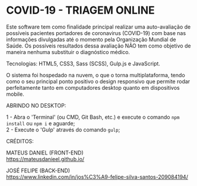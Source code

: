 # COVID-19 - TRIAGEM ONLINE

Este software tem como finalidade principal realizar uma auto-avaliação de possíveis pacientes portadores de coronavirus (COVID-19) com base nas informações divulgadas até o momento pela Organização Mundial de Saúde. Os possíveis resultados dessa avaliação NÃO tem como objetivo de maneira nenhuma substituir o diagnóstico médico.

Tecnologias: HTML5, CSS3, Sass (SCSS), Gulp.js e JavaScript.

O sistema foi hospedado na nuvem, o que o torna multiplataforma, tendo como o seu principal ponto positivo o design responsivo que permite rodar perfeitamente tanto em computadores desktop quanto em dispositivos mobile.

ABRINDO NO DESKTOP:

1 - Abra o 'Terminal' (ou CMD, Git Bash, etc.) e execute o comando `npm install` ou `npm i` e aguarde;<br>
2 - Execute o 'Gulp' através do comando `gulp`;

CRÉDITOS:

MATEUS DANIEL (FRONT-END)<br>
https://mateusdanieel.github.io/

JOSÉ FELIPE (BACK-END)<br>
https://www.linkedin.com/in/jos%C3%A9-felipe-silva-santos-209084194/
